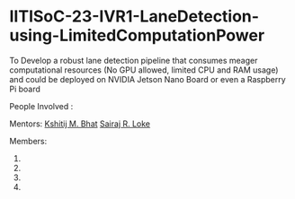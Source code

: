 # IITISoC-23-IVR1-LaneDetection-using-LimitedComputationPower
To Develop a robust lane detection pipeline that consumes meager computational resources (No GPU allowed, limited CPU and RAM usage) and could be deployed on NVIDIA Jetson Nano Board or even a Raspberry Pi board

People Involved :


Mentors:
[Kshitij M. Bhat](https://github.com/KshitijBhat)
[Sairaj R. Loke](https://github.com/SairajLoke)

Members:

1.
2.
3.
4.
